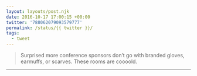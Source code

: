 ```yaml
---
layout: layouts/post.njk
date: 2016-10-17 17:00:15 +00:00
twitter: '788062079093579777'
permalink: /status/{{ twitter }}/
tags: 
  - tweet
---
```


> Surprised more conference sponsors don’t go with branded gloves, earmuffs, or scarves. These rooms are coooold.

---
